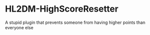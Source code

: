 # HL2DM-HighScoreResetter
A stupid plugin that prevents someone from having higher points than everyone else
